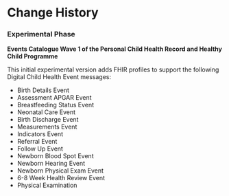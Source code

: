 # Change History #


### Experimental Phase #

**Events Catalogue Wave 1 of the Personal Child Health Record and Healthy Child Programme**

This initial experimental version adds FHIR profiles to support the following Digital Child Health Event messages:

- Birth Details Event
- Assessment APGAR Event
- Breastfeeding Status Event
- Neonatal Care Event
- Birth Discharge Event
- Measurements Event
- Indicators Event
- Referral Event
- Follow Up Event
- Newborn Blood Spot Event
- Newborn Hearing Event
- Newborn Physical Exam Event
- 6-8 Week Health Review Event
- Physical Examination 






